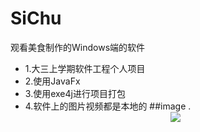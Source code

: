 # SiChu
观看美食制作的Windows端的软件
* 1.大三上学期软件工程个人项目
* 2.使用JavaFx
* 3.使用exe4j进行项目打包
* 4.软件上的图片视频都是本地的
##image
.<div align=center><img src="https://github.com/wzdnh/SiChu/img/1.png" /></div>
